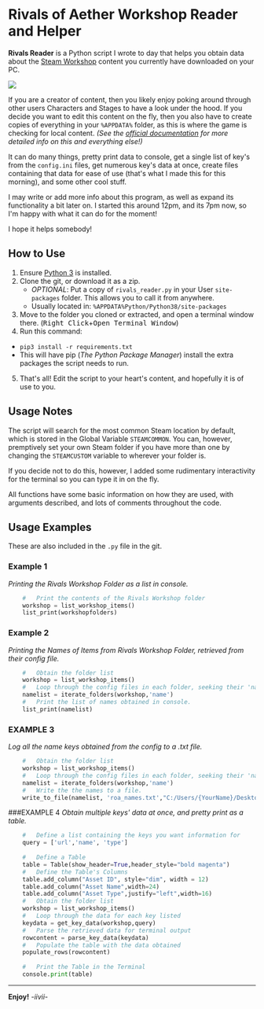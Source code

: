 Rivals of Aether Workshop Reader and Helper
==========================================

**Rivals Reader** is a Python script I wrote to day that helps you obtain data about the [Steam Workshop](https://steamcommunity.com/app/383980/workshop/) content you currently have downloaded on your PC.

![](img/rivals_reader_table_example.gif)

If you are a creator of content, then you likely enjoy poking around through other users Characters and Stages to have a look under the hood.
If you decide you want to edit this content on the fly, then you also have to create copies of everything in your `%APPDATA%` folder, as this is where the game is checking for local content. _(See the [official documentation](https://rivalsofaether.com/introduction/) for more detailed info on this and everything else!)_


It can do many things, pretty print data to console, get a single list of key's from the `config.ini` files, get numerous key's data at once, create files containing that data for ease of use (that's what I made this for this morning), and some other cool stuff. 

I may write or add more info about this program, as well as expand its functionality a bit later on. I started this around 12pm, and its 7pm now, so I'm happy with what it can do for the moment! 

I hope it helps somebody! 


## How to Use

1) Ensure [Python 3](https://python.org) is installed.
2) Clone the git, or download it as a zip.
   - _OPTIONAL_: Put a copy of `rivals_reader.py` in your User `site-packages` folder. This allows you to call it from anywhere.
   - Usually located in: `%APPDATA%Python/Python38/site-packages`
3) Move to the folder you cloned or extracted, and open a terminal window there. (<kbd>Right Click</kbd>+<kbd>Open Terminal Window</kbd>)
4) Run this command:
  - `pip3 install -r requirements.txt`
  - This will have pip (_The Python Package Manager_) install the extra packages the script needs to run.
5) That's all! Edit the script to your heart's content, and hopefully it is of use to you.

## Usage Notes

The script will search for the most common Steam location by default, which is stored in the Global Variable `STEAMCOMMON`. You can, however, premptively set your own Steam folder if you have more than one by changing the `STEAMCUSTOM` variable to wherever your folder is.

If you decide not to do this, however, I added some rudimentary interactivity for the terminal so you can type it in on the fly.

All functions have some basic information on how they are used, with arguments described, and lots of comments throughout the code.

Usage Examples
--------------

These are also included in the `.py` file in the git.

### Example 1

_Printing the Rivals Workshop Folder as a list in console._
```python
    #   Print the contents of the Rivals Workshop folder
    workshop = list_workshop_items()
    list_print(workshopfolders)
```

### Example 2

_Printing the Names of Items from Rivals Workshop Folder, retrieved from their config file._
```python
    #   Obtain the folder list
    workshop = list_workshop_items()
    #   Loop through the config files in each folder, seeking their 'name' key.
    namelist = iterate_folders(workshop,'name')
    #   Print the list of names obtained in console.
    list_print(namelist)
```

### EXAMPLE 3

_Log all the name keys obtained from the config to a .txt file._
```python
    #   Obtain the folder list
    workshop = list_workshop_items()
    #   Loop through the config files in each folder, seeking their 'name' key.
    namelist = iterate_folders(workshop,'name')
    #   Write the the names to a file.
    write_to_file(namelist, 'roa_names.txt',"C:/Users/{YourName}/Desktop")
```

###EXAMPLE 4
_Obtain multiple keys' data at once, and pretty print as a table._
```python
    #   Define a list containing the keys you want information for
    query = ['url','name', 'type']
    
    #   Define a Table
    table = Table(show_header=True,header_style="bold magenta")
    #   Define the Table's Columns
    table.add_column("Asset ID", style="dim", width = 12)
    table.add_column("Asset Name",width=24)
    table.add_column("Asset Type",justify="left",width=16)
    #   Obtain the folder list
    workshop = list_workshop_items()
    #   Loop through the data for each key listed
    keydata = get_key_data(workshop,query)
    #   Parse the retrieved data for terminal output
    rowcontent = parse_key_data(keydata)
    #   Populate the table with the data obtained
    populate_rows(rowcontent)
    
    #   Print the Table in the Terminal
    console.print(table)
```

---

**Enjoy!**
_-iivii-_
